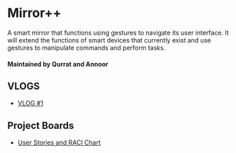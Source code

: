 # Mirror++

A smart mirror that functions using gestures to navigate its user interface. It will extend the functions of smart devices that currently exist and use gestures to manipulate commands and perform tasks.

#### Maintained by Qurrat and Annoor

## VLOGS
* [VLOG #1](https://www.youtube.com/watch?v=p-QscUXVlfg&ab_channel=AnnoorRahman)

## Project Boards
* [User Stories and RACI Chart](https://github.com/annoor98/ense-400-capstone/projects/1)
